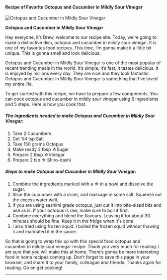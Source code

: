             

#### Recipe of Favorite Octopus and Cucumber in Mildly Sour Vinegar

![Octopus and Cucumber in Mildly Sour Vinegar](https://img-global.cpcdn.com/recipes/4504300236570624/751x532cq70/octopus-and-cucumber-in-mildly-sour-vinegar-recipe-main-photo.jpg)

**Octopus and Cucumber in Mildly Sour Vinegar**

Hey everyone, it’s Drew, welcome to our recipe site. Today, we’re going to make a distinctive dish, octopus and cucumber in mildly sour vinegar. It is one of my favorites food recipes. This time, I’m gonna make it a little bit unique. This is gonna smell and look delicious.

Octopus and Cucumber in Mildly Sour Vinegar is one of the most popular of recent trending meals in the world. It’s simple, it’s fast, it tastes delicious. It is enjoyed by millions every day. They are nice and they look fantastic. Octopus and Cucumber in Mildly Sour Vinegar is something that I’ve loved my entire life.

To get started with this recipe, we have to prepare a few components. You can cook octopus and cucumber in mildly sour vinegar using 6 ingredients and 5 steps. Here is how you cook that.

##### The ingredients needed to make Octopus and Cucumber in Mildly Sour Vinegar:

1.  Take 2 Cucumbers
2.  Get 1/4 tsp Salt
3.  Take 150 grams Octopus
4.  Make ready 2 tbsp ☆Sugar
5.  Prepare 2 tbsp ☆Vinegar
6.  Prepare 2 tsp ☆ Shiro-dashi

##### Steps to make Octopus and Cucumber in Mildly Sour Vinegar:

1.  Combine the ingredients marked with a ☆ in a bowl and dissolve the sugar.
2.  Slice the cucumber with a slicer, and massage in some salt. Squeeze out the excess water well.
3.  If you are using sashimi grade octopus, just cut it into bite-sized bits and use as is. If your octopus is raw, make sure to boil it first.
4.  Combine everything and blend the flavours. Leaving it for about 30 minutes should be fine. Keep it in the fridge when it's done.
5.  I also tried using frozen squid. I boiled the frozen squid without thawing it and marinated it in the sauce.

So that is going to wrap this up with this special food octopus and cucumber in mildly sour vinegar recipe. Thank you very much for reading. I am sure that you will make this at home. There’s gonna be more interesting food in home recipes coming up. Don’t forget to save this page in your browser, and share it to your family, colleague and friends. Thanks again for reading. Go on get cooking!

* * *